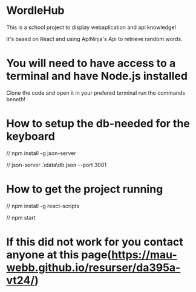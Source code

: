 # WordleHub
This is a school project to display webaplication and api knowledge!

It's based on React and using ApiNinja's Api to retrieve random words.

# You will need to have access to a terminal and have Node.js installed
Clone the code and open it in your prefered terminal run the commands beneth!

# How to setup the db-needed for the keyboard
// npm install -g json-server 

// json-server .\data\db.json --port 3001

# How to get the project running
// npm install -g react-scripts 

// npm start


# If this did not work for you contact anyone at this page(https://mau-webb.github.io/resurser/da395a-vt24/)
